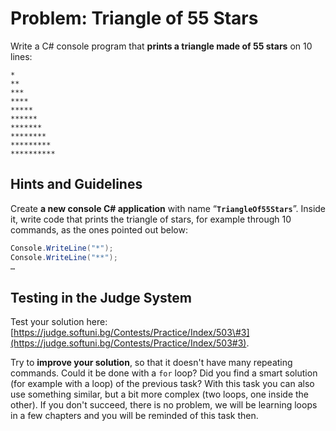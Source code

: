 # Problem: Triangle of 55 Stars

Write a C\# console program that **prints a triangle made of 55 stars** on 10 lines:

```
*
**
***
****
*****
******
*******
********
*********
**********
```

## Hints and Guidelines

Create **a new console C\# application** with name “**`TriangleOf55Stars`**”. Inside it, write code that prints the triangle of stars, for example through 10 commands, as the ones pointed out below:

```csharp
Console.WriteLine("*");
Console.WriteLine("**");
…
```

## Testing in the Judge System

Test your solution here: [https://judge.softuni.bg/Contests/Practice/Index/503\#3](https://judge.softuni.bg/Contests/Practice/Index/503#3).

Try to **improve your solution**, so that it doesn't have many repeating commands. Could it be done with a `for` loop? Did you find a smart solution \(for example with a loop\) of the previous task? With this task you can also use something similar, but a bit more complex \(two loops, one inside the other\). If you don't succeed, there is no problem, we will be learning loops in a few chapters and you will be reminded of this task then.

